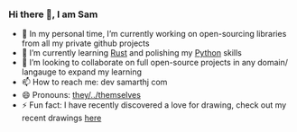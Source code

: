 ### Hi there 👋, I am Sam

- 🔭 In my personal time, I’m currently working on open-sourcing libraries from all my private github projects 
- 🌱 I’m currently learning [Rust](https://www.rust-lang.org) and polishing my [Python](https://www.python.org/) skills
- 👯 I’m looking to collaborate on full open-source projects in any domain/ langauge to expand my learning
- 📫 How to reach me: dev <at> samarthj <dot> com
- 😄 Pronouns: [they/../themselves](https://pronoun.is/they/.../themselves)
- ⚡ Fun fact: I have recently discovered a love for drawing, check out my recent drawings [here](https://art.samarthj.com)


<!--
**samarthj/samarthj** is a ✨ _special_ ✨ repository because its `README.md` (this file) appears on your GitHub profile.

Here are some ideas to get you started:

- 🔭 I’m currently working on ...
- 🌱 I’m currently learning ...
- 👯 I’m looking to collaborate on ...
- 🤔 I’m looking for help with ...
- 💬 Ask me about ...
- 📫 How to reach me: ...
- 😄 Pronouns: ...
- ⚡ Fun fact: ...
-->
